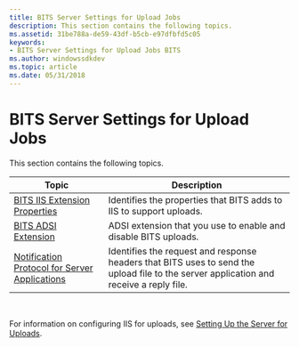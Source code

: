 ```yaml
---
title: BITS Server Settings for Upload Jobs
description: This section contains the following topics.
ms.assetid: 31be788a-de59-43df-b5cb-e97dfbfd5c05
keywords:
- BITS Server Settings for Upload Jobs BITS
ms.author: windowssdkdev
ms.topic: article
ms.date: 05/31/2018
---
```


# BITS Server Settings for Upload Jobs

This section contains the following topics.



| Topic                                                                                              | Description                                                                                                                            |
|----------------------------------------------------------------------------------------------------|----------------------------------------------------------------------------------------------------------------------------------------|
| [BITS IIS Extension Properties](bits-iis-extension-properties.md)                                 | Identifies the properties that BITS adds to IIS to support uploads.                                                                    |
| [BITS ADSI Extension](bits-adsi-extension.md)                                                     | ADSI extension that you use to enable and disable BITS uploads.                                                                        |
| [Notification Protocol for Server Applications](notification-protocol-for-server-applications.md) | Identifies the request and response headers that BITS uses to send the upload file to the server application and receive a reply file. |



 

For information on configuring IIS for uploads, see [Setting Up the Server for Uploads](setting-up-the-server-for-uploads.md).

 

 




